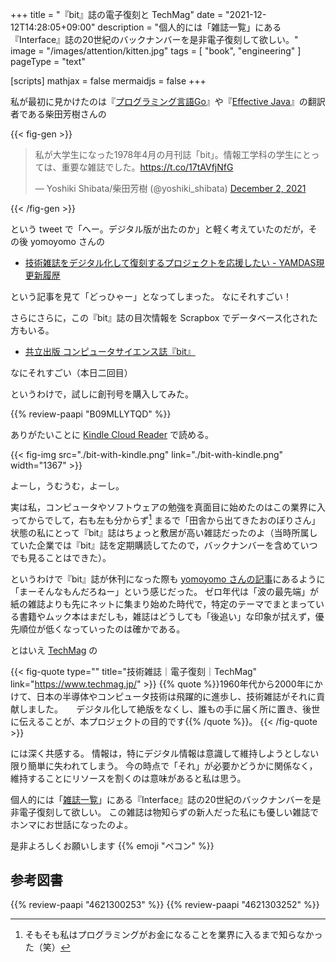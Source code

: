 +++
title = "『bit』誌の電子復刻と TechMag"
date =  "2021-12-12T14:28:05+09:00"
description = "個人的には「雑誌一覧」にある『Interface』誌の20世紀のバックナンバーを是非電子復刻して欲しい。"
image = "/images/attention/kitten.jpg"
tags = [ "book", "engineering" ]
pageType = "text"

[scripts]
  mathjax = false
  mermaidjs = false
+++

私が最初に見かけたのは『[プログラミング言語Go](https://www.amazon.co.jp/dp/B099928SJD?tag=baldandersinf-22&linkCode=ogi&th=1&psc=1)』や『[Effective Java](https://www.amazon.co.jp/dp/4621303252?tag=baldandersinf-22&linkCode=ogi&th=1&psc=1)』の翻訳者である柴田芳樹さんの

{{< fig-gen >}}
<blockquote class="twitter-tweet"><p lang="ja" dir="ltr">私が大学生になった1978年4月の月刊誌「bit」。情報工学科の学生にとっては、重要な雑誌でした。<a href="https://t.co/17tAVfjNfG">https://t.co/17tAVfjNfG</a></p>&mdash; Yoshiki Shibata/柴田芳樹 (@yoshiki_shibata) <a href="https://twitter.com/yoshiki_shibata/status/1466214231297060865?ref_src=twsrc%5Etfw">December 2, 2021</a></blockquote>
{{< /fig-gen >}}

という tweet で「へー。デジタル版が出たのか」と軽く考えていたのだが，その後 yomoyomo さんの

- [技術雑誌をデジタル化して復刻するプロジェクトを応援したい - YAMDAS現更新履歴](https://yamdas.hatenablog.com/entry/20211206/techmag)

という記事を見て「どっひゃー」となってしまった。
なにそれすごい！

さらにさらに，この『bit』誌の目次情報を Scrapbox でデータベース化された方もいる。

- [共立出版 コンピュータサイエンス誌『bit』](https://scrapbox.io/bitmagazine/)

なにそれすごい（本日二回目）

というわけで，試しに創刊号を購入してみた。

{{% review-paapi "B09MLLYTQD" %}} <!-- 【電子復刻版】bit 創刊号 -->

ありがたいことに [Kindle Cloud Reader](https://read.amazon.co.jp/) で読める。

{{< fig-img src="./bit-with-kindle.png" link="./bit-with-kindle.png" width="1367" >}}

よーし，うむうむ，よーし。

実は私，コンピュータやソフトウェアの勉強を真面目に始めたのはこの業界に入ってからでして，右も左も分からず[^p1] まるで「田舎から出てきたおのぼりさん」状態の私にとって『bit』誌はちょっと敷居が高い雑誌だったのよ（当時所属していた企業では『bit』誌を定期購読してたので，バックナンバーを含めていつでも見ることはできた）。

[^p1]: そもそも私はプログラミングがお金になることを業界に入るまで知らなかった（笑）

というわけで『bit』誌が休刊になった際も [yomoyomo さんの記事](https://www.yamdas.org/column/technique/bit.html "a little bit...")にあるように「まーそんなもんだろねー」という感じだった。
ゼロ年代は「波の最先端」が紙の雑誌よりも先にネットに集まり始めた時代で，特定のテーマでまとまっている書籍やムック本はまだしも，雑誌はどうしても「後追い」な印象が拭えず，優先順位が低くなっていったのは確かである。

とはいえ [TechMag] の

{{< fig-quote type="" title="技術雑誌｜電子復刻｜TechMag" link="https://www.techmag.jp/" >}}
{{% quote %}}1960年代から2000年にかけて、日本の半導体やコンピュータ技術は飛躍的に進歩し、技術雑誌がそれに貢献しました。　　デジタル化して絶版をなくし、誰もの手に届く所に置き、後世に伝えることが、本プロジェクトの目的です{{% /quote %}}。
{{< /fig-quote >}}

には深く共感する。
情報は，特にデジタル情報は意識して維持しようとしない限り簡単に失われてしまう。
今の時点で「それ」が必要かどうかに関係なく，維持することにリソースを割くのは意味があると私は思う。

個人的には「[雑誌一覧](https://www.techmag.jp/list "雑誌一覧 | 技術雑誌｜電子復刻")」にある『Interface』誌の20世紀のバックナンバーを是非電子復刻して欲しい。
この雑誌は物知らずの新人だった私にも優しい雑誌でホンマにお世話になったのよ。

是非よろしくお願いします {{% emoji "ペコン" %}}

[TechMag]: https://www.techmag.jp/ "技術雑誌｜電子復刻｜TechMag"

## 参考図書

{{% review-paapi "4621300253" %}} <!-- プログラミング言語Go -->
{{% review-paapi "4621303252" %}} <!-- Effective Java 第3版 -->
